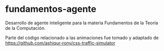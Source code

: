 # fundamentos-agente
Desarrollo de agente inteligente para la materia Fundamentos de la Teoría de la Computación.

Parte del código relacionado a las animaciones fue tomado y adaptado de https://github.com/ashiqur-rony/css-traffic-simulator
